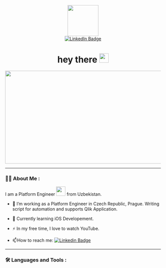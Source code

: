 <!--
**abdulvokhid/abdulvokhid** is a ✨ _special_ ✨ repository because its `README.md` (this file) appears on your GitHub profile.

Here are some ideas to get you started:

- 🔭 I’m currently working on ...
- 🌱 I’m currently learning ...
- 👯 I’m looking to collaborate on ...
- 🤔 I’m looking for help with ...
- 💬 Ask me about ...
- 📫 How to reach me: ...
- 😄 Pronouns: ...
- ⚡ Fun fact: ...
-->
<div align="center">
    <div id="header">
        <img src="https://media.giphy.com/media/lP8xu5t2DLGG045H8F/giphy.gif" width="100"/>
    </div>
    <div id="badges">
      <a href="https://www.linkedin.com/in/abdulvokhid-azimov-1b18961a4/">
        <img src="https://img.shields.io/badge/LinkedIn-blue?style=for-the-badge&logo=linkedin&logoColor=white" alt="LinkedIn Badge"/>
      </a>
    </div>
    <div>
        <img src="https://komarev.com/ghpvc/?username=abdulvokhid&style=flat-square&color=blue" alt=""/>
    </div>
    <h1>
      hey there
      <img src="https://media.giphy.com/media/hvRJCLFzcasrR4ia7z/giphy.gif" width="30px"/>
    </h1>
    <div>
        <img src="https://media.giphy.com/media/dWesBcTLavkZuG35MI/giphy.gif" width="600" height="300"/>
    </div>
</div>

---

### :technologist: About Me :

I am a Platform Engineer <img src="https://media.giphy.com/media/WUlplcMpOCEmTGBtBW/giphy.gif" width="30"> from Uzbekistan.

- :telescope: I’m working as a Platform Engineer in Czech Republic, Prague. Writing script for automation and supports Qlik Application.

- :seedling: Currently learning iOS Developement.

- :zap: In my free time, I love to watch YouTube.

- :mailbox:How to reach me: [![Linkedin Badge](https://img.shields.io/badge/-LinkedIn-blue?style=flat&logo=Linkedin&logoColor=white)](https://www.linkedin.com/in/abdulvokhid-azimov-1b18961a4/)

---

### :hammer_and_wrench: Languages and Tools :
